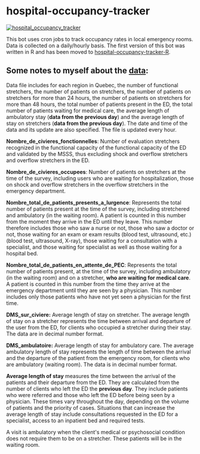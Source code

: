 # hospital-occupancy-tracker
[![hospital_occupancy_tracker](https://github.com/jlomako/hospital-occupancy-tracker/actions/workflows/hospital_occupancy_tracker.yml/badge.svg)](https://github.com/jlomako/hospital-occupancy-tracker/actions/workflows/hospital_occupancy_tracker.yml)

This bot uses cron jobs to track occupancy rates in local emergency rooms. Data is collected on a daily/hourly basis.
The first version of this bot was written in R and has been moved to <a href = "https://github.com/jlomako/hospital-occupancy-tracker-R">hospital-occupancy-tracker-R</a>.


## Some notes to myself about the <a href="https://www.donneesquebec.ca/recherche/dataset/d4541afe-9391-44bf-a78f-dae3c9cf1217/resource/968af2e2-8c0f-43d4-9f34-100bd8d295a7/download/listevariables_notesmetho_relevehoraireurgence_20230202.pdf">data</a>: 

Data file includes for each region in Quebec, the number of functional stretchers, the number of patients on stretchers, the number of patients on stretchers for more than 24 hours, the number of patients on stretchers for more than 48 hours, the total number of patients present in the ED, the total number of patients waiting for medical care, the average length of ambulatory stay (**data from the previous day**) and the average length of stay on stretchers (**data from the previous day**). The date and time of the data and its update are also specified. The file is updated every hour.

**Nombre_de_civieres_fonctionnelles**: Number of evaluation stretchers recognized in the functional capacity of the functional capacity of the ED and validated by the MSSS, thus excluding shock and overflow stretchers and overflow stretchers in the ED.

**Nombre_de_civieres_occupees**: Number of patients on stretchers at the time of the survey, including users who are waiting for hospitalization, those on shock and overflow stretchers in the overflow stretchers in the emergency department.

**Nombre_total_de_patients_presents_a_lurgence**: Represents the total number of patients present at the time of the survey, including stretchered and ambulatory (in the waiting room). A patient is counted in this number from the moment they arrive in the ED until they leave. This number therefore includes those who saw a nurse or not, those who saw a doctor or not, those waiting for an exam or exam results (blood test, ultrasound, etc.) (blood test, ultrasound, X-ray), those waiting for a consultation with a specialist, and those waiting for specialist as well as those waiting for a hospital bed.

**Nombre_total_de_patients_en_attente_de_PEC**: Represents the total number of patients present, at the time of the survey, including ambulatory (in the waiting room) and on a stretcher, **who are waiting for medical care**. A patient is counted in this number from the time they arrive at the emergency department until they are seen by a physician. This number includes only those patients who have not yet seen a physician for the first time.

**DMS_sur_civiere:** Average length of stay on stretcher. The average length of stay on a stretcher represents the time between arrival and departure of the user from the ED,  for clients who occupied a stretcher during their stay. The data are in decimal number format.

**DMS_ambulatoire:**  Average length of stay for ambulatory care. The average ambulatory length of stay represents the length of time between the arrival and the departure of the patient from the emergency room, for clients who are ambulatory (waiting room). The data is in decimal number format. 

**Average length of stay** measures the time between the arrival of the patients and their departure from the ED. They are calculated from the number of clients who left the ED the **previous day**. They include patients who were referred and those who left the ED before being seen by a physician. These times vary throughout the day, depending on the volume of patients and the priority of cases. Situations that can increase the average length of stay include consultations requested in the ED for a specialist, access to an inpatient bed and required tests. 

A visit is ambulatory when the client's medical or psychosocial condition does not require them to be on a stretcher. These patients will be in the waiting room.
